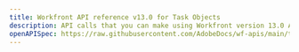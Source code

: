 ```yaml
---
title: Workfront API reference v13.0 for Task Objects
description: API calls that you can make using Workfront version 13.0 APIs for Tasks.
openAPISpec: https://raw.githubusercontent.com/AdobeDocs/wf-apis/main/task_v13.json
---
```


